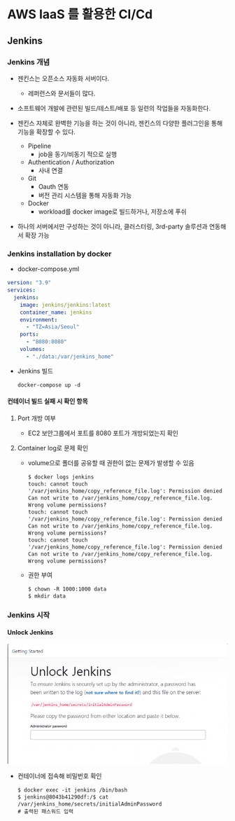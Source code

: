 # AWS IaaS 를 활용한 CI/Cd

## Jenkins

### Jenkins 개념 

- 젠킨스는 오픈소스 자동화 서버이다. 
    - 레퍼런스와 문서들이 많다. 
- 소프트웨어 개발에 관련된 빌드/테스트/배포 등 일련의 작업들을 자동화한다.

- 젠킨스 자체로 완벽한 기능을 하는 것이 아니라, 젠킨스의 다양한 플러그인을 통해 기능을 확장할 수 있다.
    - Pipeline
        - job을 동기/비동기 적으로 실행
    - Authentication / Authorization
        - 사내 연결 
    - Git
        - Oauth 연동 
        - 버전 관리 시스템을 통해 자동화 가능 
    - Docker 
        - workload를 docker image로 빌드하거나, 저장소에 푸쉬 
- 하나의 서버에서만 구성하는 것이 아니라, 클러스터링, 3rd-party 솔루션과 연동해서 확장 가능 



### Jenkins installation by docker 

- docker-compose.yml

```yaml
version: "3.9"
services: 
  jenkins:
    image: jenkins/jenkins:latest
    container_name: jenkins
    environment: 
      - "TZ=Asia/Seoul"
    ports:
      - "8080:8080"
    volumes:
      - "./data:/var/jenkins_home"
```

- Jenkins 빌드 

    ```
    docker-compose up -d 
    ```

#### 컨테이너 빌드 실패 시 확인 항목 

1. Port 개방 여부 

    - EC2 보안그룹에서 포트를 8080 포트가 개방되었는지 확인

2. Container log로 문제 확인 

    - volume으로 폴더를 공유할 때 권한이 없는 문제가 발생할 수 있음

        ```
        $ docker logs jenkins 
        touch: cannot touch '/var/jenkins_home/copy_reference_file.log': Permission denied
        Can not write to /var/jenkins_home/copy_reference_file.log. Wrong volume permissions?
        touch: cannot touch '/var/jenkins_home/copy_reference_file.log': Permission denied
        Can not write to /var/jenkins_home/copy_reference_file.log. Wrong volume permissions?
        touch: cannot touch '/var/jenkins_home/copy_reference_file.log': Permission denied
        Can not write to /var/jenkins_home/copy_reference_file.log. Wrong volume permissions?
        ```

    - 권한 부여 

        ```
        $ chown -R 1000:1000 data
        $ mkdir data 
        ```

        

### Jenkins 시작 

#### Unlock Jenkins 

![image-20221021163550887](Jenkins.assets/image-20221021163550887.png)

- 컨테이너에 접속해 비밀번호 확인

    ```
    $ docker exec -it jenkins /bin/bash
    $ jenkins@8043b41290df:/$ cat /var/jenkins_home/secrets/initialAdminPassword 
    # 출력된 패스워드 입력 
    ```

    